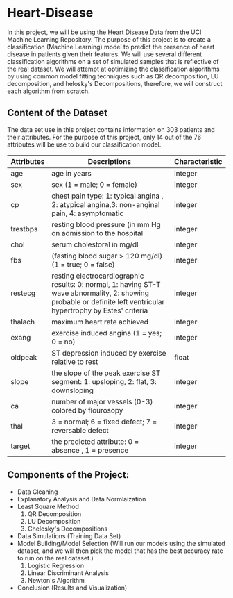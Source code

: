 # Heart-Disease

In this project, we will be using the [Heart Disease Data](https://archive.ics.uci.edu/ml/datasets/Heart+Disease) from the UCI Machine Learning Repository. The purpose of this project is to create a classification (Machine Learning) model to predict the presence of heart disease in patients given their features. We will use several different classification algorithms on a set of simulated samples that is reflective of the real dataset. We will attempt at optimizing the classification algorithms by using common model fitting techniques such as QR decomposition, LU decomposition, and helosky's Decompositions, therefore, we will construct each algorithm from scratch. 

## Content of the Dataset
The data set use in this project contains information on 303 patients and their attributes. For the purpose of this project, only 14 out of the 76 attributes will be use to build our classification model.


| Attributes  | Descriptions | Characteristic |
| --- | --- | --- |
|  age  | age in years   | integer  | 
| sex  | sex (1 = male; 0 = female)   | integer  |
| cp  | chest pain type: 1: typical angina , 2: atypical angina,3: non-anginal pain, 4: asymptomatic   | integer | 
| trestbps | resting blood pressure (in mm Hg on admission to the hospital | integer  |
| chol  | serum cholestoral in mg/dl  | integer  | 
| fbs  | (fasting blood sugar &gt; 120 mg/dl) (1 = true; 0 = false)  | integer |
| restecg  | resting electrocardiographic results: 0: normal, 1: having ST-T wave abnormality, 2: showing probable or definite left ventricular hypertrophy by Estes' criteria  | integer | 
| thalach | maximum heart rate achieved  | integer  |
| exang  | exercise induced angina (1 = yes; 0 = no)  | integer  | 
| oldpeak  | ST depression induced by exercise relative to rest  | float  |
| slope  | the slope of the peak exercise ST segment: 1: upsloping, 2: flat, 3: downsloping | integer  | 
| ca | number of major vessels (0-3) colored by flourosopy | integer  |
| thal | 3 = normal; 6 = fixed defect; 7 = reversable defect  | integer  | 
| target  | the predicted attribute: 0 = absence , 1 = presence | integer  |


## Components of the Project:
- Data Cleaning 
- Explanatory Analysis and Data Normlaization
- Least Square Method
  1. QR Decomposition
  2. LU Decomposition
  3. Chelosky's Decompositions
- Data Simulations (Training Data Set)
- Model Building/Model Selection (Will run our models using the simulated dataset, and we will then pick the model that has the best accuracy rate to run on the real dataset.)
  1. Logistic Regression
  2. Linear Discriminant Analysis
  3. Newton's Algorithm
- Conclusion (Results and Visualization)

